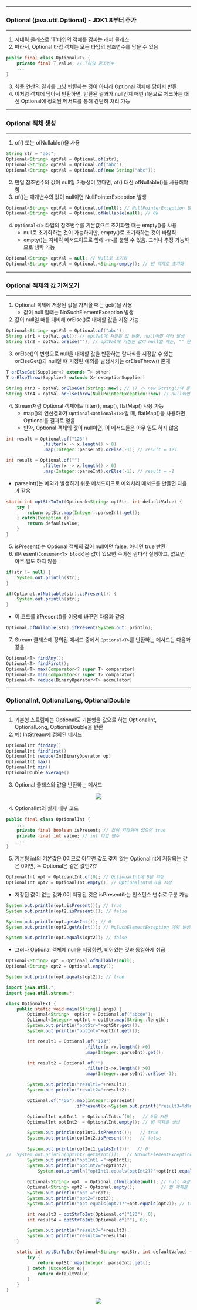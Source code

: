 -----
### Optional<T> (java.util.Optional) - JDK1.8부터 추가
-----
1. 지네릭 클래스로 'T'타입의 객체를 감싸는 래퍼 클래스
2. 따라서, Optional 타입 객체는 모든 타입의 참조변수를 담을 수 있음
```java
public final class Optional<T> {
    private final T value; // T타입 참조변수
    ...
}
```

3. 최종 연산의 결과를 그냥 반환하는 것이 아니라 Optional 객체에 담아서 반환
4. 이처럼 객체에 담아서 반환하면, 반환된 결과가 null인지 매번 if문으로 체크하는 대신 Optional에 정의된 메서드를 통해 간단히 처리 가능

-----
### Optional 객체 생성
-----
1. of() 또는 ofNullable()을 사용
```java
String str = "abc";
Optional<String> optVal = Optional.of(str);
Optional<String> optVal = Optional.of("abc");
Optional<String> optVal = Optional.of(new String("abc"));
```

2. 만일 참조변수의 값이 null일 가능성이 있다면, of() 대신 ofNullable()을 사용해야 함
3. of()는 매개변수의 값이 null이면 NullPointerException 발생
```java
Optional<String> optVal = Optional.of(null); // NullPointerException 발생
Optional<String> optVal = Optional.ofNullable(null); // Ok
```

4. ```Optional<T>``` 타입의 참조변수를 기본값으로 초기화할 때는 empty()를 사용
   - null로 초기화하는 것이 가능하지만, empty()로 초기화하는 것이 바람직
   - empty()는 지네릭 메서드이므로 앞에 ```<T>```를 붙일 수 있음. 그러나 추정 가능하므로 생략 가능
```java
Optional<String> optVal = null; // Null로 초기화
Optional<String> optVal = Optional.<String>empty(); // 빈 객체로 초기화
```

-----
### Optional 객체의 값 가져오기
-----
1. Optional 객체에 저장된 값을 가져올 때는 get()을 사용
   - 값이 null 일떄는 NoSuchElementException 발생
2. 값이 null일 때를 대비해 orElse()로 대체할 값을 지정 가능
```java
Optional<String> optVal = Optional.of("abc");
String str1 = optVal.get(); // optVal에 저장된 값 반환. null이면 에러 발생
String str2 = optVal.orElse(""); // optVal에 저장된 값이 null일 때는, "" 반환
```

3. orElse()의 변형으로 null을 대체할 값을 반환하는 람다식을 지정할 수 있는 orElseGet()과 null일 떄 지정된 예외를 발생시키는 orElseThrow() 존재
```java
T orElseGet(Supplier<? extends T> other)
T orElseThrow(Supplier? extends X> exceptionSupplier)
```
```java
String str3 = optVal.orElseGet(String::new); // () -> new String()와 동일
String str4 = optVal.orElseThrow(NullPointerException::new) // null이면 예외 발생
```

4. Stream처럼 Optional 객체에도 filter(), map(), flatMap() 사용 가능
   - map()의 연산결과가 ```Optional<Optional<T>>```일 때, flatMap()을 사용하면 Optional<T>를 결과로 얻음
   - 만약, Optional 객체의 값이 null이면, 이 메서드들은 아무 일도 하지 않음
```java
int result = Optional.of("123")
              .filter(x -> x.length() > 0)
              .map(Integer::parseInt).orElse(-1); // result = 123
```
```java
int result = Optional.of("")
              .filter(x -> x.length() > 0)
              .map(Integer::parseInt).orElse(-1); // result = -1
```

  - parseInt()는 예외가 발생하기 쉬운 메서드이므로 예외처리 메서드를 만들면 다음과 같음
```java
static int optStrToInt(Optionak<String> optStr, int defaultValue) {
    try {
        return optStr.map(Integer::parseInt).get();
    } catch(Exception e) {
        return defaultValue;
    }
}
```

5. isPresent()는 Optional 객체의 값이 null이면 false, 아니면 true 반환
6. ifPresent(```Consumer<T> block```)은 값이 있으면 주어진 람다식 실행하고, 없으면 아무 일도 하지 않음
```java
if(str != null) {
    System.out.println(str);
}
```
```java
if(Optional.ofNullable(str).isPresent()) {
    System.out.println(str);
}
```
  - 이 코드를 ifPresent()를 이용해 바꾸면 다음과 같음
```java
Optional.ofNullable(str).ifPresent(System.out::println);
```

7. Stream 클래스에 정의된 메서드 중에서 ```Optional<T>```를 반환하는 메서드는 다음과 같음
```java
Optional<T> findAny();
Optional<T> findFirst();
Optional<T> max(Comparator<? super T> comparator)
Optional<T> min(Comparator<? super T> comparator)
Optional<T> reduce(BinaryOperator<T> accmulator)
```

-----
### OptionalInt, OptionalLong, OptionalDouble
-----
1. 기본형 스트림에는 Optional도 기본형을 값으로 하는 OptionalInt, OptionalLong, OptionalDouble을 반환
2. 예) IntStream에 정의된 메서드
```java
OptionalInt findAny()
OptionalInt findFirst()
OptionalInt reduce(IntBinaryOperator op)
OptionalInt max()
OptionalInt min()
OptionalDouble average()
```

3. Optional 클래스와 값을 반환하는 메서드
<div align="center">
<img src="https://github.com/sooyounghan/Java/assets/34672301/a262ea1b-7b12-4050-9e48-4b713f8142e5">
</div>

4. OptionalInt의 실제 내부 코드
```java
public final class OptionalInt {
    ...
    private final boolean isPresent; // 값이 저장되어 있으면 true
    private final int value; // int 타입 변수
    ...
}
```

5. 기본형 int의 기본값은 0이므로 아무런 값도 갖지 않는 OptionalInt에 저장되는 값은 0이면, 두 Optional은 같은 값인가?
```java
OptionalInt opt = OptioanlInt.of(0); // OptionalInt에 0을 저장
OptionalInt opt2 = OptioanlInt.empty(); // OptionalInt에 0을 저장
```
  - 저장된 값이 없는 겂과 0이 저장된 것은 isPresent라는 인스턴스 변수로 구분 가능
```java
System.out.println(opt.isPresent()); // true
System.out.println(opt2.isPresent()); // false

System.out.println(opt.getAsInt()); // 0
System.out.println(opt2.getAsInt()); // NoSuchElementException 예외 발생

System.out.println(opt.equals(opt2)); // false
```

  - 그러나 Optional 객체에 null을 저장하면, 비어있는 것과 동일하게 취급
```java
Optional<String> opt = Optional.ofNullable(null);
Optional<String> opt2 = Optional.empty();

System.out.println(opt.equals(opt2)); // true
```

```java
import java.util.*;
import java.util.stream.*;

class OptionalEx1 {
	public static void main(String[] args) {
		Optional<String>  optStr = Optional.of("abcde");
		Optional<Integer> optInt = optStr.map(String::length);
		System.out.println("optStr="+optStr.get());
		System.out.println("optInt="+optInt.get());

		int result1 = Optional.of("123")
							  .filter(x->x.length() >0)
							  .map(Integer::parseInt).get();

		int result2 = Optional.of("")
							  .filter(x->x.length() >0)
							  .map(Integer::parseInt).orElse(-1);

		System.out.println("result1="+result1);
		System.out.println("result2="+result2);

		Optional.of("456").map(Integer::parseInt)
					      .ifPresent(x->System.out.printf("result3=%d%n",x));

		OptionalInt optInt1  = OptionalInt.of(0);   // 0을 저장
		OptionalInt optInt2  = OptionalInt.empty(); // 빈 객체를 생성

		System.out.println(optInt1.isPresent());   // true
		System.out.println(optInt2.isPresent());   // false
		
		System.out.println(optInt1.getAsInt());   // 0
//	System.out.println(optInt2.getAsInt());   // NoSuchElementException
		System.out.println("optInt1 ="+optInt1);
		System.out.println("optInt2="+optInt2);
	     	System.out.println("optInt1.equals(optInt2)?"+optInt1.equals(optInt2));
	
		Optional<String> opt  = Optional.ofNullable(null); // null 저장
		Optional<String> opt2 = Optional.empty();          // 빈 객체를 생성
		System.out.println("opt ="+opt);
		System.out.println("opt2="+opt2);
		System.out.println("opt.equals(opt2)?"+opt.equals(opt2)); // true

		int result3 = optStrToInt(Optional.of("123"), 0);
		int result4 = optStrToInt(Optional.of(""), 0);

		System.out.println("result3="+result3);
		System.out.println("result4="+result4);
	}

	static int optStrToInt(Optional<String> optStr, int defaultValue) {
		try {
			return optStr.map(Integer::parseInt).get();
		} catch (Exception e){
			return defaultValue;
		}			
	}
}
```
<div align="center">
<img src="https://github.com/sooyounghan/Java/assets/34672301/ff66c407-76c6-46e7-a70c-74e5a0c23991">
</div>
